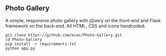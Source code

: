 Photo Gallery
-------------

A simple, responsive photo gallery with jQuery on the front-end and Flask framework on the back-end. All HTML, CSS and icons handcoded.


```
git clone https://github.com/evac/Photo-Gallery.git
cd Photo-Gallery
pip install -r requirements.txt
python app.py
```
